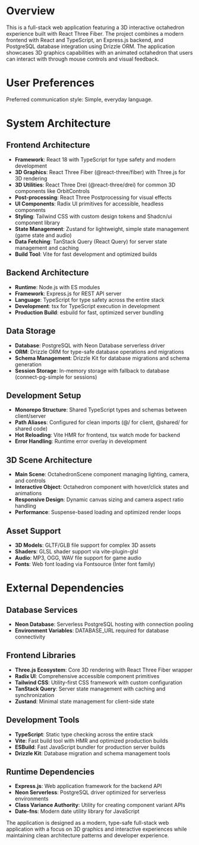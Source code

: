 # Overview

This is a full-stack web application featuring a 3D interactive octahedron experience built with React Three Fiber. The project combines a modern frontend with React and TypeScript, an Express.js backend, and PostgreSQL database integration using Drizzle ORM. The application showcases 3D graphics capabilities with an animated octahedron that users can interact with through mouse controls and visual feedback.

# User Preferences

Preferred communication style: Simple, everyday language.

# System Architecture

## Frontend Architecture
- **Framework**: React 18 with TypeScript for type safety and modern development
- **3D Graphics**: React Three Fiber (@react-three/fiber) with Three.js for 3D rendering
- **3D Utilities**: React Three Drei (@react-three/drei) for common 3D components like OrbitControls
- **Post-processing**: React Three Postprocessing for visual effects
- **UI Components**: Radix UI primitives for accessible, headless components
- **Styling**: Tailwind CSS with custom design tokens and Shadcn/ui component library
- **State Management**: Zustand for lightweight, simple state management (game state and audio)
- **Data Fetching**: TanStack Query (React Query) for server state management and caching
- **Build Tool**: Vite for fast development and optimized builds

## Backend Architecture
- **Runtime**: Node.js with ES modules
- **Framework**: Express.js for REST API server
- **Language**: TypeScript for type safety across the entire stack
- **Development**: tsx for TypeScript execution in development
- **Production Build**: esbuild for fast, optimized server bundling

## Data Storage
- **Database**: PostgreSQL with Neon Database serverless driver
- **ORM**: Drizzle ORM for type-safe database operations and migrations
- **Schema Management**: Drizzle Kit for database migrations and schema generation
- **Session Storage**: In-memory storage with fallback to database (connect-pg-simple for sessions)

## Development Setup
- **Monorepo Structure**: Shared TypeScript types and schemas between client/server
- **Path Aliases**: Configured for clean imports (@/ for client, @shared/ for shared code)
- **Hot Reloading**: Vite HMR for frontend, tsx watch mode for backend
- **Error Handling**: Runtime error overlay in development

## 3D Scene Architecture
- **Main Scene**: OctahedronScene component managing lighting, camera, and controls
- **Interactive Object**: Octahedron component with hover/click states and animations
- **Responsive Design**: Dynamic canvas sizing and camera aspect ratio handling
- **Performance**: Suspense-based loading and optimized render loops

## Asset Support
- **3D Models**: GLTF/GLB file support for complex 3D assets
- **Shaders**: GLSL shader support via vite-plugin-glsl
- **Audio**: MP3, OGG, WAV file support for game audio
- **Fonts**: Web font loading via Fontsource (Inter font family)

# External Dependencies

## Database Services
- **Neon Database**: Serverless PostgreSQL hosting with connection pooling
- **Environment Variables**: DATABASE_URL required for database connectivity

## Frontend Libraries
- **Three.js Ecosystem**: Core 3D rendering with React Three Fiber wrapper
- **Radix UI**: Comprehensive accessible component primitives
- **Tailwind CSS**: Utility-first CSS framework with custom configuration
- **TanStack Query**: Server state management with caching and synchronization
- **Zustand**: Minimal state management for client-side state

## Development Tools
- **TypeScript**: Static type checking across the entire stack
- **Vite**: Fast build tool with HMR and optimized production builds
- **ESBuild**: Fast JavaScript bundler for production server builds
- **Drizzle Kit**: Database migration and schema management tools

## Runtime Dependencies
- **Express.js**: Web application framework for the backend API
- **Neon Serverless**: PostgreSQL driver optimized for serverless environments
- **Class Variance Authority**: Utility for creating component variant APIs
- **Date-fns**: Modern date utility library for JavaScript

The application is designed as a modern, type-safe full-stack web application with a focus on 3D graphics and interactive experiences while maintaining clean architecture patterns and developer experience.
